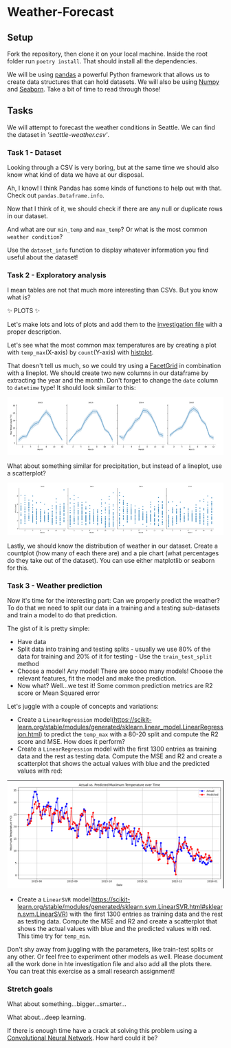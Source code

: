 # Weather-Forecast

## Setup

Fork the repository, then clone it on your local machine. Inside the root folder run `poetry install`. That should install all the dependencies.

We will be using [pandas](https://pandas.pydata.org/docs/) a powerful Python framework that allows us to create data structures that can hold datasets. We will also be using 
[Numpy](https://numpy.org/) and [Seaborn](https://seaborn.pydata.org/). Take a bit of time to read through those!

## Tasks 

We will attempt to forecast the weather conditions in Seattle. We can find the dataset in _'seattle-weather.csv'_.

### Task 1 - Dataset 

Looking through a CSV is very boring, but at the same time we should also know what kind of data we have at our disposal. 

Ah, I know! I think Pandas has some kinds of functions to help out with that. Check out `pandas.Dataframe.info`.

Now that I think of it, we should check if there are any null or duplicate rows in our dataset.

And what are our `min_temp` and `max_temp`? Or what is the most common `weather condition`?

Use the `dataset_info` function to display whatever information you find useful about the dataset!


### Task 2 - Exploratory analysis

I mean tables are not that much more interesting than CSVs. But you know what is?

✨ PLOTS ✨

Let's make lots and lots of plots and add them to the [investigation file](INVESTIGATION.md) with a proper description.

Let's see what the most common max temperatures are by creating a plot with `temp_max`(X-axis) by `count`(Y-axis) with [histplot](https://seaborn.pydata.org/generated/seaborn.histplot.html). 

That doesn't tell us much, so we could try using a [FacetGrid](https://seaborn.pydata.org/generated/seaborn.FacetGrid.html) in combination with a lineplot. We should create two new columns in our dataframe by extracting the year and the month. Don't forget to change the `date` column to `datetime` type!
It should look similar to this:

![lineplot.png](images/lineplot.png)


What about something similar for precipitation, but instead of a lineplot, use a scatterplot?

![scatterplot.png](images/scatterplot.png)

Lastly, we should know the distribution of weather in our dataset. Create a countplot (how many of each there are) and a pie chart (what percentages do they take out of the dataset).
You can use either matplotlib or seaborn for this.


### Task 3 - Weather prediction

Now it's time for the interesting part: Can we properly predict the weather? To do that we need to split our data in a training and a testing sub-datasets and train a model to do that prediction. 

The gist of it is pretty simple:
- Have data
- Split data into training and testing splits - usually we use 80% of the data for training and 20% of it for testing - Use the `train_test_split` method 
- Choose a model! Any model! There are soooo many models! Choose the relevant features, fit the model and make the prediction.
- Now what? Well...we test it! Some common prediction metrics are R2 score or Mean Squared error

Let's juggle with a couple of concepts and variations:
- Create a `LinearRegression` model(https://scikit-learn.org/stable/modules/generated/sklearn.linear_model.LinearRegression.html) to predict the `temp_max` with a 80-20 split and compute the R2 score and MSE. How does it perform?
- Create a `LinearRegression` model with the first 1300 entries as training data and the rest as testing data. Compute the MSE and R2 and create a scatterplot that shows the actual values with blue and the predicted values with red:

![scatterplot_prediction.png](images/scatterplot_prediction.png)

- Create a `LinearSVR` model(https://scikit-learn.org/stable/modules/generated/sklearn.svm.LinearSVR.html#sklearn.svm.LinearSVR) with the first 1300 entries as training data and the rest as testing data. Compute the MSE and R2 and create a scatterplot that shows the actual values with blue and the predicted values with red. This time try for `temp_min`.

Don't shy away from juggling with the parameters, like train-test splits or any other. Or feel free to experiment other models as well. Please document all the work done in hte investigation file and also add all the plots there. You can treat this exercise as a small research assignment!

### Stretch goals

What about something...bigger...smarter...

What about...deep learning.

If there is enough time have a crack at solving this problem using a [Convolutional Neural Network](https://www.tensorflow.org/tutorials/images/cnn). How hard could it be?